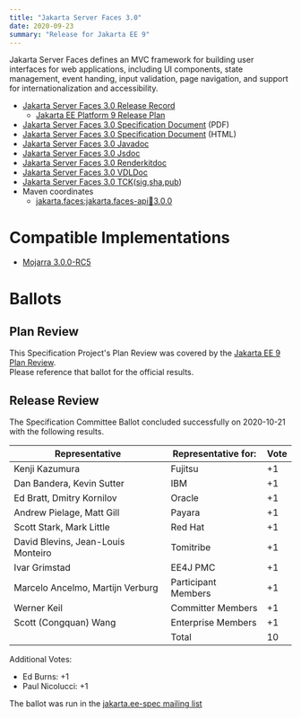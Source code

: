 ```yaml
---
title: "Jakarta Server Faces 3.0"
date: 2020-09-23
summary: "Release for Jakarta EE 9"
---
```

Jakarta Server Faces defines an MVC framework for building user interfaces for web applications,
including UI components, state management, event handing, input validation, page navigation, and
support for internationalization and accessibility.

* [Jakarta Server Faces 3.0 Release Record](https://projects.eclipse.org/projects/ee4j.faces/releases/3.0.0/plan)
  * [Jakarta EE Platform 9 Release Plan](https://eclipse-ee4j.github.io/jakartaee-platform/jakartaee9/JakartaEE9ReleasePlan)
* [Jakarta Server Faces 3.0 Specification Document](./jakarta-faces-3.0.pdf) (PDF)
* [Jakarta Server Faces 3.0 Specification Document](./jakarta-faces-3.0.html) (HTML)
* [Jakarta Server Faces 3.0 Javadoc](./apidocs)
* [Jakarta Server Faces 3.0 Jsdoc](./jsdoc)
* [Jakarta Server Faces 3.0 Renderkitdoc](./renderkitdoc)
* [Jakarta Server Faces 3.0 VDLDoc](./vdldoc)
* [Jakarta Server Faces 3.0 TCK](https://download.eclipse.org/jakartaee/faces/3.0/jakarta-faces-tck-3.0.0.zip)([sig](https://download.eclipse.org/jakartaee/faces/3.0/jakarta-faces-tck-3.0.0.zip.sig),[sha](https://download.eclipse.org/jakartaee/faces/3.0/jakarta-faces-tck-3.0.0.zip.sha256),[pub](https://raw.githubusercontent.com/jakartaee/specification-committee/master/jakartaee-spec-committee.pub))
* Maven coordinates
  * [jakarta.faces:jakarta.faces-api:jar:3.0.0](https://search.maven.org/artifact/jakarta.faces/jakarta.faces-api/3.0.0/jar)


# Compatible Implementations

* [Mojarra 3.0.0-RC5](https://github.com/eclipse-ee4j/mojarra/releases/download/3.0.0-RC5-RELEASE/jakarta.faces-3.0.0-RC5.jar)

# Ballots

## Plan Review

[//]: # (For Jakarta EE 9, the Platform Plan Review covered 95% of the Specification Projects.  For those Projects, just use the following statement in this Plan Review section:)

This Specification Project's Plan Review was covered by the [Jakarta EE 9 Plan Review](https://jakarta.ee/specifications/platform/9/).  
Please reference that ballot for the official results.

[//]: # (If your Project was required to do a standalone Plan Review...  You'll need to perform an official Plan Review ballot and record the results here.)

## Release Review

The Specification Committee Ballot concluded successfully on 2020-10-21 with the following results.

| Representative                                      | Representative for: | Vote |
|-----------------------------------------------------|---------------------|------|
| Kenji Kazumura                                      | Fujitsu             |   +1   |
| Dan Bandera, Kevin Sutter                           | IBM                 |   +1   |
| Ed Bratt, Dmitry Kornilov                           | Oracle              |   +1   |
| Andrew Pielage, Matt Gill                           | Payara              |   +1   |
| Scott Stark, Mark Little                            | Red Hat             |   +1   |
| David Blevins, Jean-Louis Monteiro                  | Tomitribe           |   +1   |
| Ivar Grimstad                                       | EE4J PMC            |   +1   |
| Marcelo Ancelmo, Martijn Verburg                    | Participant Members |   +1   |
| Werner Keil                                         | Committer Members   |   +1   |
| Scott (Congquan) Wang                               | Enterprise Members  |   +1   |
|                                                     | Total               |   10   |

Additional Votes:
- Ed Burns: +1
- Paul Nicolucci: +1


The ballot was run in the [jakarta.ee-spec mailing list](https://www.eclipse.org/lists/jakarta.ee-spec/msg01000.html)
